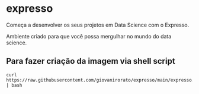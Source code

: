 # expresso

Começa a desenvolver os seus projetos em Data Science com o Expresso.

Ambiente criado para que você possa mergulhar no mundo do data science.

## Para fazer criação da imagem via shell script

    curl https://raw.githubusercontent.com/giovanirorato/expresso/main/expresso.sh | bash
